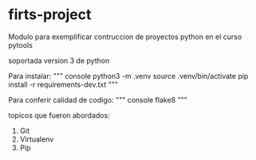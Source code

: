 # firts-project
Modulo para exemplificar contruccion de proyectos python en el curso pytools

soportada version 3 de python

Para instalar:
""" console
python3 -m .venv
source .venv/bin/activate
pip install -r requirements-dev.txt
"""

Para conferir calidad de codigo:
""" console
flake8
"""

topicos que fueron abordados:
1. Git
2. Virtualenv
3. Pip
